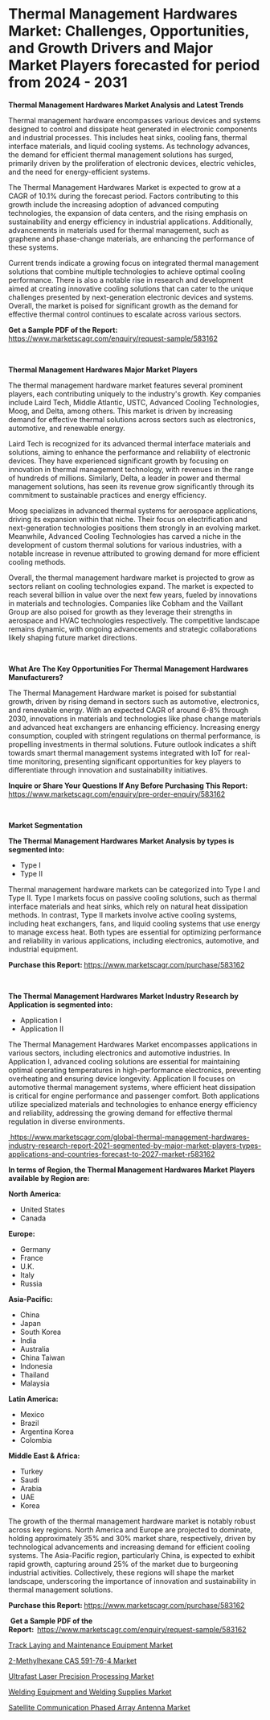 <p><h1>Thermal Management Hardwares Market: Challenges, Opportunities, and Growth Drivers and Major Market Players forecasted for period from 2024 - 2031</h1></p><p><strong>Thermal Management Hardwares Market Analysis and Latest Trends</strong></p>
<p><p>Thermal management hardware encompasses various devices and systems designed to control and dissipate heat generated in electronic components and industrial processes. This includes heat sinks, cooling fans, thermal interface materials, and liquid cooling systems. As technology advances, the demand for efficient thermal management solutions has surged, primarily driven by the proliferation of electronic devices, electric vehicles, and the need for energy-efficient systems.</p><p>The Thermal Management Hardwares Market is expected to grow at a CAGR of 10.1% during the forecast period. Factors contributing to this growth include the increasing adoption of advanced computing technologies, the expansion of data centers, and the rising emphasis on sustainability and energy efficiency in industrial applications. Additionally, advancements in materials used for thermal management, such as graphene and phase-change materials, are enhancing the performance of these systems.</p><p>Current trends indicate a growing focus on integrated thermal management solutions that combine multiple technologies to achieve optimal cooling performance. There is also a notable rise in research and development aimed at creating innovative cooling solutions that can cater to the unique challenges presented by next-generation electronic devices and systems. Overall, the market is poised for significant growth as the demand for effective thermal control continues to escalate across various sectors.</p></p>
<p><strong>Get a Sample PDF of the Report:&nbsp;</strong> <a href="https://www.marketscagr.com/enquiry/request-sample/583162?utm_campaign=1868&utm_medium=2&utm_source=Github&utm_content=ia&utm_term=09122024&utm_id=thermal-management-hardwares">https://www.marketscagr.com/enquiry/request-sample/583162</a></p>
<p>&nbsp;</p>
<p><strong>Thermal Management Hardwares Major Market Players</strong></p>
<p><p>The thermal management hardware market features several prominent players, each contributing uniquely to the industry's growth. Key companies include Laird Tech, Middle Atlantic, USTC, Advanced Cooling Technologies, Moog, and Delta, among others. This market is driven by increasing demand for effective thermal solutions across sectors such as electronics, automotive, and renewable energy.</p><p>Laird Tech is recognized for its advanced thermal interface materials and solutions, aiming to enhance the performance and reliability of electronic devices. They have experienced significant growth by focusing on innovation in thermal management technology, with revenues in the range of hundreds of millions. Similarly, Delta, a leader in power and thermal management solutions, has seen its revenue grow significantly through its commitment to sustainable practices and energy efficiency.</p><p>Moog specializes in advanced thermal systems for aerospace applications, driving its expansion within that niche. Their focus on electrification and next-generation technologies positions them strongly in an evolving market. Meanwhile, Advanced Cooling Technologies has carved a niche in the development of custom thermal solutions for various industries, with a notable increase in revenue attributed to growing demand for more efficient cooling methods.</p><p>Overall, the thermal management hardware market is projected to grow as sectors reliant on cooling technologies expand. The market is expected to reach several billion in value over the next few years, fueled by innovations in materials and technologies. Companies like Cobham and the Vaillant Group are also poised for growth as they leverage their strengths in aerospace and HVAC technologies respectively. The competitive landscape remains dynamic, with ongoing advancements and strategic collaborations likely shaping future market directions.</p></p>
<p>&nbsp;</p>
<p><strong>What Are The Key Opportunities For Thermal Management Hardwares Manufacturers?</strong></p>
<p><p>The Thermal Management Hardware market is poised for substantial growth, driven by rising demand in sectors such as automotive, electronics, and renewable energy. With an expected CAGR of around 6-8% through 2030, innovations in materials and technologies like phase change materials and advanced heat exchangers are enhancing efficiency. Increasing energy consumption, coupled with stringent regulations on thermal performance, is propelling investments in thermal solutions. Future outlook indicates a shift towards smart thermal management systems integrated with IoT for real-time monitoring, presenting significant opportunities for key players to differentiate through innovation and sustainability initiatives.</p></p>
<p><strong>Inquire or Share Your Questions If Any Before Purchasing This Report:</strong> <a href="https://www.marketscagr.com/enquiry/pre-order-enquiry/583162?utm_campaign=1868&utm_medium=2&utm_source=Github&utm_content=ia&utm_term=09122024&utm_id=thermal-management-hardwares">https://www.marketscagr.com/enquiry/pre-order-enquiry/583162</a></p>
<p>&nbsp;</p>
<p><strong>Market Segmentation</strong></p>
<p><strong>The Thermal Management Hardwares Market Analysis by types is segmented into:</strong></p>
<p><ul><li>Type I</li><li>Type II</li></ul></p>
<p><p>Thermal management hardware markets can be categorized into Type I and Type II. Type I markets focus on passive cooling solutions, such as thermal interface materials and heat sinks, which rely on natural heat dissipation methods. In contrast, Type II markets involve active cooling systems, including heat exchangers, fans, and liquid cooling systems that use energy to manage excess heat. Both types are essential for optimizing performance and reliability in various applications, including electronics, automotive, and industrial equipment.</p></p>
<p><strong>Purchase this Report:&nbsp;</strong><a href="https://www.marketscagr.com/purchase/583162?utm_campaign=1868&utm_medium=2&utm_source=Github&utm_content=ia&utm_term=09122024&utm_id=thermal-management-hardwares">https://www.marketscagr.com/purchase/583162</a></p>
<p>&nbsp;</p>
<p><strong>The Thermal Management Hardwares Market Industry Research by Application is segmented into:</strong></p>
<p><ul><li>Application I</li><li>Application II</li></ul></p>
<p><p>The Thermal Management Hardwares Market encompasses applications in various sectors, including electronics and automotive industries. In Application I, advanced cooling solutions are essential for maintaining optimal operating temperatures in high-performance electronics, preventing overheating and ensuring device longevity. Application II focuses on automotive thermal management systems, where efficient heat dissipation is critical for engine performance and passenger comfort. Both applications utilize specialized materials and technologies to enhance energy efficiency and reliability, addressing the growing demand for effective thermal regulation in diverse environments.</p></p>
<p><a href="https://www.marketscagr.com/global-thermal-management-hardwares-industry-research-report-2021-segmented-by-major-market-players-types-applications-and-countries-forecast-to-2027-market-r583162?utm_campaign=1868&utm_medium=2&utm_source=Github&utm_content=ia&utm_term=09122024&utm_id=thermal-management-hardwares">&nbsp;https://www.marketscagr.com/global-thermal-management-hardwares-industry-research-report-2021-segmented-by-major-market-players-types-applications-and-countries-forecast-to-2027-market-r583162</a></p>
<p><strong>In terms of Region, the Thermal Management Hardwares Market Players available by Region are:</strong></p>
<p>
    <p> <strong> North America: </strong>
        <ul>
            <li>United States</li>
            <li>Canada</li>
        </ul>
        </p> 
    <p> <strong> Europe: </strong>
        <ul>
            <li>Germany</li>
            <li>France</li>
            <li>U.K.</li>
            <li>Italy</li>
            <li>Russia</li>
        </ul>
        </p> 
    <p> <strong> Asia-Pacific: </strong>
        <ul>
            <li>China</li>
            <li>Japan</li>
            <li>South Korea</li>
            <li>India</li>
            <li>Australia</li>
            <li>China Taiwan</li>
            <li>Indonesia</li>
            <li>Thailand</li>
            <li>Malaysia</li>
        </ul>
        </p> 
    <p> <strong> Latin America: </strong>
        <ul>
            <li>Mexico</li>
            <li>Brazil</li>
            <li>Argentina Korea</li>
            <li>Colombia</li>
        </ul>
        </p> 
    <p> <strong> Middle East & Africa: </strong>
        <ul>
            <li>Turkey</li>
            <li>Saudi</li>
            <li>Arabia</li>
            <li>UAE</li>
            <li>Korea</li>
        </ul>
    </p>
    </p>
<p><p>The growth of the thermal management hardware market is notably robust across key regions. North America and Europe are projected to dominate, holding approximately 35% and 30% market share, respectively, driven by technological advancements and increasing demand for efficient cooling systems. The Asia-Pacific region, particularly China, is expected to exhibit rapid growth, capturing around 25% of the market due to burgeoning industrial activities. Collectively, these regions will shape the market landscape, underscoring the importance of innovation and sustainability in thermal management solutions.</p></p>
<p><strong>Purchase this Report: </strong><a href="https://www.marketscagr.com/purchase/583162?utm_campaign=1868&utm_medium=2&utm_source=Github&utm_content=ia&utm_term=09122024&utm_id=thermal-management-hardwares">https://www.marketscagr.com/purchase/583162</a></p>
<p>&nbsp;<strong>Get a Sample PDF of the Report:&nbsp;&nbsp;</strong><a href="https://www.marketscagr.com/enquiry/request-sample/583162?utm_campaign=1868&utm_medium=2&utm_source=Github&utm_content=ia&utm_term=09122024&utm_id=thermal-management-hardwares">https://www.marketscagr.com/enquiry/request-sample/583162</a></p>
<p><strong></strong></p>
<p><p><a href="https://www.linkedin.com/pulse/t-insight-dial-ziosf?utm_campaign=1868&utm_medium=2&utm_source=Github&utm_content=ia&utm_term=09122024&utm_id=thermal-management-hardwares">Track Laying and Maintenance Equipment Market</a></p><p><a href="https://github.com/Krish2023na/Market-Research-Report-List-6/blob/main/2-methylhexane-cas-591-76-4-market.md?utm_campaign=1868&utm_medium=2&utm_source=Github&utm_content=ia&utm_term=09122024&utm_id=thermal-management-hardwares">2-Methylhexane CAS 591-76-4 Market</a></p><p><a href="https://www.linkedin.com/pulse/projected-revenue-ultrafast-laser-precision-processing-market-ija3c?utm_campaign=1868&utm_medium=2&utm_source=Github&utm_content=ia&utm_term=09122024&utm_id=thermal-management-hardwares">Ultrafast Laser Precision Processing Market</a></p><p><a href="https://www.linkedin.com/pulse/impressive-global-welding-equipment-supplies-market-size-set-z16qc?utm_campaign=1868&utm_medium=2&utm_source=Github&utm_content=ia&utm_term=09122024&utm_id=thermal-management-hardwares">Welding Equipment and Welding Supplies Market</a></p><p><a href="https://www.linkedin.com/pulse/overview-satellite-communication-phased-array-antenna-market-uvpof?utm_campaign=1868&utm_medium=2&utm_source=Github&utm_content=ia&utm_term=09122024&utm_id=thermal-management-hardwares">Satellite Communication Phased Array Antenna Market</a></p></p>